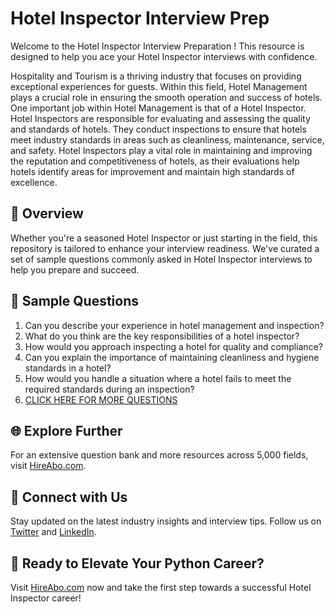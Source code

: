 # Hotel Inspector Interview Prep

Welcome to the Hotel Inspector Interview Preparation ! This resource is designed to help you ace your Hotel Inspector interviews with confidence.

Hospitality and Tourism is a thriving industry that focuses on providing exceptional experiences for guests. Within this field, Hotel Management plays a crucial role in ensuring the smooth operation and success of hotels. One important job within Hotel Management is that of a Hotel Inspector. Hotel Inspectors are responsible for evaluating and assessing the quality and standards of hotels. They conduct inspections to ensure that hotels meet industry standards in areas such as cleanliness, maintenance, service, and safety. Hotel Inspectors play a vital role in maintaining and improving the reputation and competitiveness of hotels, as their evaluations help hotels identify areas for improvement and maintain high standards of excellence.

## 🚀 Overview

Whether you're a seasoned Hotel Inspector or just starting in the field, this repository is tailored to enhance your interview readiness. We've curated a set of sample questions commonly asked in Hotel Inspector interviews to help you prepare and succeed.

## 📝 Sample Questions

1. Can you describe your experience in hotel management and inspection?
2. What do you think are the key responsibilities of a hotel inspector?
3. How would you approach inspecting a hotel for quality and compliance?
4. Can you explain the importance of maintaining cleanliness and hygiene standards in a hotel?
5. How would you handle a situation where a hotel fails to meet the required standards during an inspection?
6. [CLICK HERE FOR MORE QUESTIONS](https://hireabo.com/job/11_0_16/Hotel%20Inspector)

## 🌐 Explore Further

For an extensive question bank and more resources across 5,000 fields, visit [HireAbo.com](https://www.hireabo.com).

## 📱 Connect with Us

Stay updated on the latest industry insights and interview tips. Follow us on [Twitter](https://twitter.com/hireabo) and [LinkedIn](https://www.linkedin.com/in/hire-abo-3609972a8/).

## 🚀 Ready to Elevate Your Python Career?

Visit [HireAbo.com](https://www.hireabo.com) now and take the first step towards a successful Hotel Inspector career!